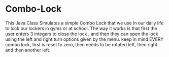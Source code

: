 # Combo-Lock
This Java Class Simulates a simple Combo Lock that we use in our daily life to lock our lockers in gyms or at school. The way it works is that first the user enters 3 integers to close the lock , and then they can open the lock using the left and right turn options given by the menu. keep in mind EVERY combo lock, first is reset to zero, then needs to be rotated left, then right and then another left.   
